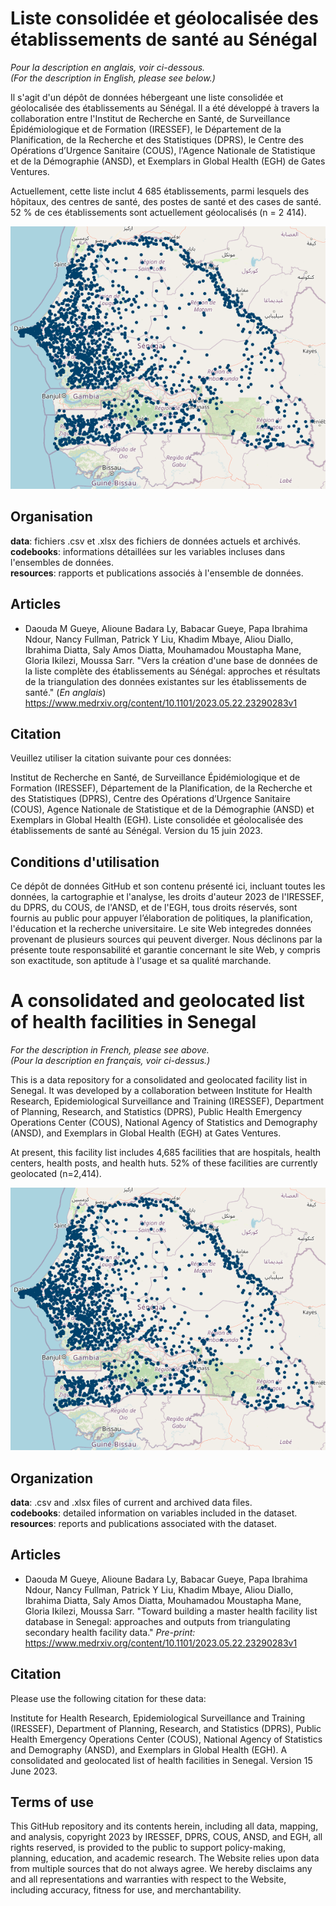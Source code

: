 # Liste consolidée et géolocalisée des établissements de santé au Sénégal
_Pour la description en anglais, voir ci-dessous._    
_(For the description in English, please see below.)_

Il s'agit d'un dépôt de données hébergeant une liste consolidée et géolocalisée des établissements au Sénégal. Il a été développé à travers la collaboration entre l'Institut de Recherche en Santé, de Surveillance Épidémiologique et de Formation (IRESSEF), le Département de la Planification, de la Recherche et des Statistiques (DPRS), le Centre des Opérations d’Urgence Sanitaire (COUS), l'Agence Nationale de Statistique et de la Démographie (ANSD), et Exemplars in Global Health (EGH) de Gates Ventures.

Actuellement, cette liste inclut 4 685 établissements, parmi lesquels des hôpitaux, des centres de santé, des postes de santé et des cases de santé. 52 % de ces établissements sont actuellement géolocalisés (n = 2 414).

![cfl_map](resources/cfl_map.png)

## Organisation
**data**: fichiers .csv et .xlsx des fichiers de données actuels et archivés.  
**codebooks**: informations détaillées sur les variables incluses dans l'ensembles de données.  
**resources**: rapports et publications associés à l'ensemble de données.  

## Articles
- Daouda M Gueye, Alioune Badara Ly, Babacar Gueye, Papa Ibrahima Ndour, Nancy Fullman, Patrick Y Liu, Khadim Mbaye, Aliou Diallo, Ibrahima Diatta, Saly Amos Diatta, Mouhamadou Moustapha Mane, Gloria Ikilezi, Moussa Sarr. "Vers la création d'une base de données de la liste complète des établissements au Sénégal: 
approches et résultats de la triangulation des données existantes sur les établissements de santé." (_En anglais_) https://www.medrxiv.org/content/10.1101/2023.05.22.23290283v1

## Citation
Veuillez utiliser la citation suivante pour ces données:

Institut de Recherche en Santé, de Surveillance Épidémiologique et de Formation (IRESSEF), Département de la Planification, de la Recherche et des Statistiques (DPRS), Centre des Opérations d’Urgence Sanitaire (COUS), Agence Nationale de Statistique et de la Démographie (ANSD) et Exemplars in Global Health (EGH). Liste consolidée et géolocalisée des établissements de santé au Sénégal. Version du 15 juin 2023.

## Conditions d'utilisation
Ce dépôt de données GitHub et son contenu présenté ici, incluant toutes les données, la cartographie et l'analyse, les droits d'auteur 2023 de l'IRESSEF, du DPRS, du COUS, de l'ANSD, et de l'EGH, tous droits réservés, sont fournis au public pour appuyer l’élaboration de politiques, la planification, l'éducation et la recherche universitaire. Le site Web integredes données provenant de plusieurs sources qui peuvent diverger. Nous déclinons par la présente toute responsabilité et garantie concernant le site Web, y compris son exactitude, son aptitude à l'usage et sa qualité marchande. 

# A consolidated and geolocated list of health facilities in Senegal
_For the description in French, please see above._  
_(Pour la description en français, voir ci-dessus.)_

This is a data repository for a consolidated and geolocated facility list in Senegal. It was developed by a collaboration between Institute for Health Research, Epidemiological Surveillance and Training (IRESSEF), Department of Planning, Research, and Statistics (DPRS), Public Health Emergency Operations Center (COUS), National Agency of Statistics and Demography (ANSD), and Exemplars in Global Health (EGH) at Gates Ventures.

At present, this facility list includes 4,685 facilities that are hospitals, health centers, health posts, and health huts. 52% of these facilities are currently geolocated (n=2,414).

![cfl_map](resources/cfl_map.png)

## Organization
**data**: .csv and .xlsx files of current and archived data files.  
**codebooks**: detailed information on variables included in the dataset.  
**resources**: reports and publications associated with the dataset.  

## Articles  
- Daouda M Gueye, Alioune Badara Ly, Babacar Gueye, Papa Ibrahima Ndour, Nancy Fullman, Patrick Y Liu, Khadim Mbaye, Aliou Diallo, Ibrahima Diatta, Saly Amos Diatta, Mouhamadou Moustapha Mane, Gloria Ikilezi, Moussa Sarr. "Toward building a master health facility list database in Senegal: approaches and outputs from triangulating secondary health facility data." _Pre-print:_ https://www.medrxiv.org/content/10.1101/2023.05.22.23290283v1

## Citation
Please use the following citation for these data: 

Institute for Health Research, Epidemiological Surveillance and Training (IRESSEF), Department of Planning, Research, and Statistics (DPRS), Public Health Emergency Operations Center (COUS), National Agency of Statistics and Demography (ANSD), and Exemplars in Global Health (EGH). A consolidated and geolocated list of health facilities in Senegal. Version 15 June 2023.

## Terms of use
This GitHub repository and its contents herein, including all data, mapping, and analysis, copyright 2023 by IRESSEF, DPRS, COUS, ANSD, and EGH, all rights reserved, is provided to the public to support policy-making, planning, education, and academic research. The Website relies upon data from multiple sources that do not always agree. We hereby disclaims any and all representations and warranties with respect to the Website, including accuracy, fitness for use, and merchantability.
